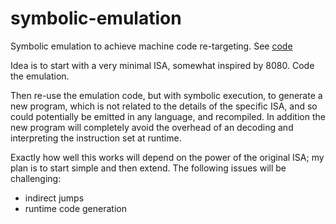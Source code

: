 # symbolic-emulation

Symbolic emulation to achieve machine code re-targeting. See [code](src/Top.hs)

Idea is to start with a very minimal ISA, somewhat inspired by 8080.
Code the emulation.

Then re-use the emulation code, but with symbolic execution, to generate a new program, which is not related to the details of the specific ISA, and so could potentially be emitted in any language, and recompiled. In addition the new program will completely avoid the overhead of an decoding and interpreting the instruction set at runtime.

Exactly how well this works will depend on the power of the original ISA; my plan is to start simple and then extend. The following issues will be challenging:

- indirect jumps
- runtime code generation
